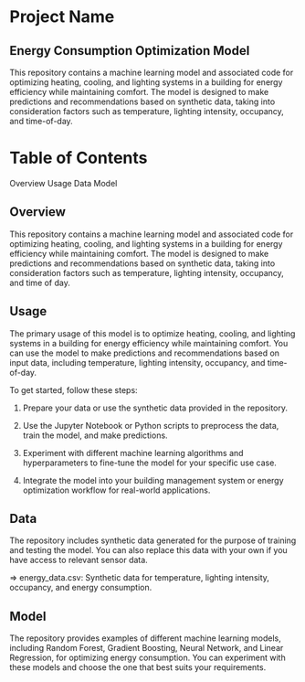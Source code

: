  
# Project Name
## Energy Consumption Optimization Model
This repository contains a machine learning model and associated code for optimizing heating, cooling, and lighting systems in a building for energy efficiency while maintaining comfort. The model is designed to make predictions and recommendations based on synthetic data, taking into consideration factors such as temperature, lighting intensity, occupancy, and time-of-day.


# Table of Contents
Overview
Usage
Data
Model


## Overview
This repository contains a machine learning model and associated code for optimizing heating, cooling, and lighting systems in a building for energy efficiency while maintaining comfort. The model is designed to make predictions and recommendations based on synthetic data, taking into consideration factors such as temperature, lighting intensity, occupancy, and time of day.


## Usage
The primary usage of this model is to optimize heating, cooling, and lighting systems in a building for energy efficiency while maintaining comfort. You can use the model to make predictions and recommendations based on input data, including temperature, lighting intensity, occupancy, and time-of-day.

To get started, follow these steps:

1. Prepare your data or use the synthetic data provided in the repository.

2. Use the Jupyter Notebook or Python scripts to preprocess the data, train the model, and make predictions.

3. Experiment with different machine learning algorithms and hyperparameters to fine-tune the model for your specific use case.

4. Integrate the model into your building management system or energy optimization workflow for real-world applications.


## Data
The repository includes synthetic data generated for the purpose of training and testing the model. You can also replace this data with your own if you have access to relevant sensor data.

=> energy_data.csv: Synthetic data for temperature, lighting intensity, occupancy, and energy consumption.


## Model
The repository provides examples of different machine learning models, including Random Forest, Gradient Boosting, Neural Network, and Linear Regression, for optimizing energy consumption. You can experiment with these models and choose the one that best suits your requirements.




